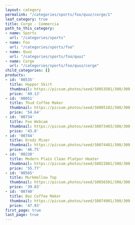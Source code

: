 ```yaml
---
layout: category
permalink: "/categories/sports/foo/quuz/corge/1"
leaf_category: true
title: Corge - Commercia
path_to_this_category:
- name: Sports
  url: "/categories/sports"
- name: Foo
  url: "/categories/sports/foo"
- name: Quuz
  url: "/categories/sports/foo/quuz"
- name: Corge
  url: "/categories/sports/foo/quuz/corge"
child_categories: []
products:
- id: '00535'
  title: Happor Skirt
  thumbnail: https://picsum.photos/seed/S0053501/300/300
  price: '49.13'
- id: '00051'
  title: Thud Coffee Maker
  thumbnail: https://picsum.photos/seed/S0005102/300/300
  price: '54.64'
- id: '00734'
  title: Foo Webcam
  thumbnail: https://picsum.photos/seed/S0073403/300/300
  price: '43.8'
- id: '00744'
  title: Dredz Mixer
  thumbnail: https://picsum.photos/seed/S0074401/300/300
  price: '46.75'
- id: '00238'
  title: Modern Plain Clean Platpor Heater
  thumbnail: https://picsum.photos/seed/S0023801/300/300
  price: '55.77'
- id: '00565'
  title: Murkmellow Top
  thumbnail: https://picsum.photos/seed/S0056501/300/300
  price: '39.83'
- id: '00740'
  title: Baz Coffee Maker
  thumbnail: https://picsum.photos/seed/S0074001/300/300
  price: '47.93'
first_page: true
last_page: true
---
```

